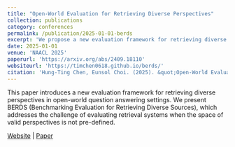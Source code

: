 ```yaml
---
title: "Open-World Evaluation for Retrieving Diverse Perspectives"
collection: publications
category: conferences
permalink: /publication/2025-01-01-berds
excerpt: 'We propose a new evaluation framework for retrieving diverse perspectives in open-world settings. We present BERDS (Benchmarking Evaluation for Retrieving Diverse Sources), which addresses the challenge of evaluating retrieval systems when the space of valid perspectives is not pre-defined.'
date: 2025-01-01
venue: 'NAACL 2025'
paperurl: 'https://arxiv.org/abs/2409.18110'
websiteurl: 'https://timchen0618.github.io/berds/'
citation: 'Hung-Ting Chen, Eunsol Choi. (2025). &quot;Open-World Evaluation for Retrieving Diverse Perspectives.&quot; <i>NAACL 2025</i>.'
---
```


This paper introduces a new evaluation framework for retrieving diverse perspectives in open-world question answering settings. We present BERDS (Benchmarking Evaluation for Retrieving Diverse Sources), which addresses the challenge of evaluating retrieval systems when the space of valid perspectives is not pre-defined.

[Website](https://timchen0618.github.io/berds/) | [Paper](https://arxiv.org/abs/2409.18110) 